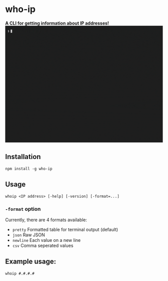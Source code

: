 # who-ip
**A CLI for getting information about IP addresses!**
![Demonstration GIF](demo.gif)

## Installation
    npm install -g who-ip

## Usage
    whoip <IP address> [-help] [-version] [-format=...]

### **`-format` option**
Currently, there are 4 formats available:
- `pretty` Formatted table for terminal output (default)
- `json` Raw JSON
- `newline` Each value on a new line
- `csv` Comma seperated values

## Example usage:
    whoip #.#.#.#

